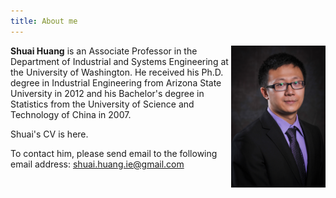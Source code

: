 ```yaml
---
title: About me
---
```


<img src='./images/portrait.jpg' alt='portrait' style="width:30%" align="right"/>

**Shuai Huang** is an Associate Professor in the Department of Industrial and Systems Engineering at the University of Washington. He received his Ph.D. degree in Industrial Engineering from Arizona State University in 2012 and his Bachelor's degree in Statistics from the University of Science and Technology of China in 2007.

Shuai's CV is here.

To contact him, please send email to the following email address: [shuai.huang.ie@gmail.com](shuai.huang.ie@gmail.com)

